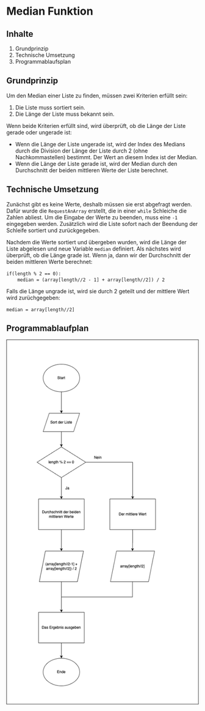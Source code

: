 # Median Funktion

## Inhalte
1. Grundprinzip
2. Technische Umsetzung
3. Programmablaufsplan

## Grundprinzip
Um den Median einer Liste zu finden, müssen zwei Kriterien erfüllt sein:

1. Die Liste muss sortiert sein.
2. Die Länge der Liste muss bekannt sein.

Wenn beide Kriterien erfüllt sind, wird überprüft, ob die Länge der Liste gerade oder ungerade ist:

- Wenn die Länge der Liste ungerade ist, wird der Index des Medians durch die Division der Länge der Liste durch 2 (ohne Nachkommastellen) bestimmt. Der Wert an diesem Index ist der Median.
- Wenn die Länge der Liste gerade ist, wird der Median durch den Durchschnitt der beiden mittleren Werte der Liste berechnet.

## Technische Umsetzung

Zunächst gibt es keine Werte, deshalb müssen sie erst abgefragt werden. Dafür wurde die `RequestAnArray` erstellt, die in einer `while` Schleiche die Zahlen abliest.
Um die Eingabe der Werte zu beenden, muss eine `-1` eingegeben werden. Zusätzlich wird die Liste sofort nach der Beendung der Schleife sortiert und zurückgegeben.

Nachdem die Werte sortiert und übergeben wurden, wird die Länge der Liste abgelesen und neue Variable `median` definiert. Als nächstes wird überprüft, ob die Länge grade ist. Wenn ja, dann wir der Durchschnitt der beiden mittleren Werte berechnet:

```
if(length % 2 == 0):
    median = (array[length//2 - 1] + array[length//2]) / 2
```

Falls die Länge ungrade ist, wird sie durch 2 geteilt und der mittlere Wert wird zurüchgegeben:

```
median = array[length//2]
```

## Programmablaufplan

![Median Programmablaufplan](https://github.com/antoniiAdamovych/python-projekt/blob/main/bilder/Median.png)
